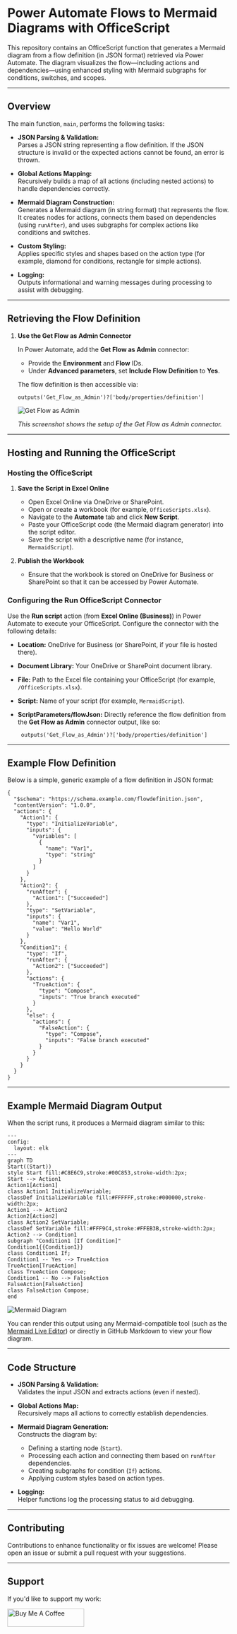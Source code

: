 # Power Automate Flows to Mermaid Diagrams with OfficeScript

This repository contains an OfficeScript function that generates a Mermaid diagram from a flow definition (in JSON format) retrieved via Power Automate. The diagram visualizes the flow—including actions and dependencies—using enhanced styling with Mermaid subgraphs for conditions, switches, and scopes.

---

## Overview

The main function, `main`, performs the following tasks:

- **JSON Parsing & Validation:**  
  Parses a JSON string representing a flow definition. If the JSON structure is invalid or the expected actions cannot be found, an error is thrown.

- **Global Actions Mapping:**  
  Recursively builds a map of all actions (including nested actions) to handle dependencies correctly.

- **Mermaid Diagram Construction:**  
  Generates a Mermaid diagram (in string format) that represents the flow. It creates nodes for actions, connects them based on dependencies (using `runAfter`), and uses subgraphs for complex actions like conditions and switches.

- **Custom Styling:**  
  Applies specific styles and shapes based on the action type (for example, diamond for conditions, rectangle for simple actions).

- **Logging:**  
  Outputs informational and warning messages during processing to assist with debugging.

---

## Retrieving the Flow Definition

1. **Use the Get Flow as Admin Connector**

   In Power Automate, add the **Get Flow as Admin** connector:

   - Provide the **Environment** and **Flow** IDs.
   - Under **Advanced parameters**, set **Include Flow Definition** to **Yes**.

   The flow definition is then accessible via:
   
       outputs('Get_Flow_as_Admin')?['body/properties/definition']

   ![Get Flow as Admin](images/Get_flow_as_admin.png)

   *This screenshot shows the setup of the Get Flow as Admin connector.*

---

## Hosting and Running the OfficeScript

### Hosting the OfficeScript

1. **Save the Script in Excel Online**
   - Open Excel Online via OneDrive or SharePoint.
   - Open or create a workbook (for example, `OfficeScripts.xlsx`).
   - Navigate to the **Automate** tab and click **New Script**.
   - Paste your OfficeScript code (the Mermaid diagram generator) into the script editor.
   - Save the script with a descriptive name (for instance, `MermaidScript`).

2. **Publish the Workbook**
   - Ensure that the workbook is stored on OneDrive for Business or SharePoint so that it can be accessed by Power Automate.

### Configuring the Run OfficeScript Connector

Use the **Run script** action (from **Excel Online (Business)**) in Power Automate to execute your OfficeScript. Configure the connector with the following details:

- **Location:** OneDrive for Business (or SharePoint, if your file is hosted there).
- **Document Library:** Your OneDrive or SharePoint document library.
- **File:** Path to the Excel file containing your OfficeScript (for example, `/OfficeScripts.xlsx`).
- **Script:** Name of your script (for example, `MermaidScript`).
- **ScriptParameters/flowJson:** Directly reference the flow definition from the **Get Flow as Admin** connector output, like so:

       outputs('Get_Flow_as_Admin')?['body/properties/definition']


---

## Example Flow Definition

Below is a simple, generic example of a flow definition in JSON format:

    {
      "$schema": "https://schema.example.com/flowdefinition.json",
      "contentVersion": "1.0.0",
      "actions": {
        "Action1": {
          "type": "InitializeVariable",
          "inputs": {
            "variables": [
              {
                "name": "Var1",
                "type": "string"
              }
            ]
          }
        },
        "Action2": {
          "runAfter": {
            "Action1": ["Succeeded"]
          },
          "type": "SetVariable",
          "inputs": {
            "name": "Var1",
            "value": "Hello World"
          }
        },
        "Condition1": {
          "type": "If",
          "runAfter": {
            "Action2": ["Succeeded"]
          },
          "actions": {
            "TrueAction": {
              "type": "Compose",
              "inputs": "True branch executed"
            }
          },
          "else": {
            "actions": {
              "FalseAction": {
                "type": "Compose",
                "inputs": "False branch executed"
              }
            }
          }
        }
      }
    }

---

## Example Mermaid Diagram Output

When the script runs, it produces a Mermaid diagram similar to this:

    ---
    config:
      layout: elk
    ---
    graph TD
    Start((Start))
    style Start fill:#C8E6C9,stroke:#00C853,stroke-width:2px;
    Start --> Action1
    Action1[Action1]
    class Action1 InitializeVariable;
    classDef InitializeVariable fill:#FFFFFF,stroke:#000000,stroke-width:2px;
    Action1 --> Action2
    Action2[Action2]
    class Action2 SetVariable;
    classDef SetVariable fill:#FFF9C4,stroke:#FFEB3B,stroke-width:2px;
    Action2 --> Condition1
    subgraph "Condition1 [If Condition]"
    Condition1{{Condition1}}
    class Condition1 If;
    Condition1 -- Yes --> TrueAction
    TrueAction[TrueAction]
    class TrueAction Compose;
    Condition1 -- No --> FalseAction
    FalseAction[FalseAction]
    class FalseAction Compose;
    end

![Mermaid Diagram](images/mermaid-diagram-2025-04-02-113054.png)

You can render this output using any Mermaid-compatible tool (such as the [Mermaid Live Editor](https://mermaid.live/)) or directly in GitHub Markdown to view your flow diagram.

---

## Code Structure

- **JSON Parsing & Validation:**  
  Validates the input JSON and extracts actions (even if nested).

- **Global Actions Map:**  
  Recursively maps all actions to correctly establish dependencies.

- **Mermaid Diagram Generation:**  
  Constructs the diagram by:
  - Defining a starting node (`Start`).
  - Processing each action and connecting them based on `runAfter` dependencies.
  - Creating subgraphs for condition (`If`) actions.
  - Applying custom styles based on action types.

- **Logging:**  
  Helper functions log the processing status to aid debugging.

---

## Contributing

Contributions to enhance functionality or fix issues are welcome! Please open an issue or submit a pull request with your suggestions.

---


## Support
If you'd like to support my work:

<a href="https://buymeacoffee.com/nickkb" target="_blank"><img src="https://cdn.buymeacoffee.com/buttons/default-orange.png" alt="Buy Me A Coffee" height="41" width="174"></a>
